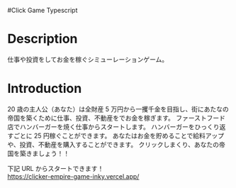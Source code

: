 #Click Game Typescript

# Description

仕事や投資をしてお金を稼ぐシミューレーションゲーム。

# Introduction

20 歳の主人公（あなた）は全財産 5 万円から一攫千金を目指し、街にあたなの帝国を築くために仕事、投資、不動産をでお金を稼ぎます。
ファーストフード店でハンバーガーを焼く仕事からスタートします。
ハンバーガーをひっくり返すごとに 25 円稼ぐことができます。
あなたはお金を貯めることで給料アップや、投資、不動産を購入することができます。
クリックしまくり、あなたの帝国を築きましょう！！

下記 URL からスタートできます！<br>
https://clicker-empire-game-inky.vercel.app/
